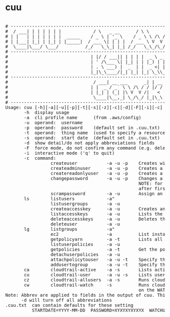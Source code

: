 # cuu
 
<pre> 
# ---------------------------------------------------------------------------------------------------------
#  / ___| | | | | | |            / \   _ __      / \ \      / / ___|   / ___| |   |_ _| |_   _|__   ___ | |
# | |   | | | | | | |  _____    / _ \ | '_ \    / _ \ \ /\ / /\___ \  | |   | |    | |    | |/ _ \ / _ \| |
# | |___| |_| | |_| | |_____|  / ___ \| | | |  / ___ \ V  V /  ___) | | |___| |___ | |    | | (_) | (_) | |
#  \____|\___/ \___/          /_/   \_\_| |_| /_/   \_\_/\_/  |____/   \____|_____|___|   |_|\___/ \___/|_|
# ---------------------------------------------------------------------------------------------------------
#                               | |/ / ___|| | | | |  _ \ _   _| | ___  ___| | | |
#                               | ' /\___ \| |_| | | |_) | | | | |/ _ \/ __| | | |
#                               | . \ ___) |  _  | |  _ <| |_| | |  __/\__ \_|_|_|
#                               |_|\_\____/|_| |_| |_| \_\\__,_|_|\___||___(_|_|_)
# ---------------------------------------------------------------------------------------------------------
#                                / ___| __ ___      _| | __ |  _ \ _   _| | ___  ___ 
#                               | |  _ / _` \ \ /\ / / |/ / | |_) | | | | |/ _ \/ __|
#                               | |_| | (_| |\ V  V /|   <  |  _ <| |_| | |  __/\__ \
#                                \____|\__,_| \_/\_/ |_|\_\ |_| \_\\__,_|_|\___||___/
# ---------------------------------------------------------------------------------------------------------
Usage: cuu [-h][-a][-u][-p][-t][-s][-z][-c][-d][-F][-i][-c]
       -h  display usage
       -a  cli profile name      (from .aws/config)
       -u  operand:  username
       -p  operand:  password    (default set in .cuu.txt)
       -t  operand:  thing name  (used to specify a resource or object name)
       -s  operand:  start date  (default set in .cuu.txt)
       -d  show detail/do not apply abbreviations fields
       -F  force mode, do not confirm any command (e.g. deletes)
       -i  interactive mode ('q' to quit)
       -c  command:
                 createuser           -a -u -p    Creates with no privledges
                 createadminuser      -a -u -p    Creates a user with Administor Access
                 createreadonlyuser   -a -u -p    Creates a user with Read Only
                 changepassword       -a -u -p    Changes a users pwd, Will use PASSWORD in .cuu.txt
                                                  NOTE: for commands above, User will change password
                                                  after first login.  Password may be set in .cuu.txt
                 scrampassword        -a -u       Assign an unknown (scrammed) password
       ls        listusers            -a" 
                 listusergroups       -a -u
                 createaccesskey      -a -u       Creates an accesskey for the user (-u)
                 listaccesskeys       -a -u       Lists the users (-u) access keys)
                 deleteaccesskeys     -a -u       Deletes the users (-u) access keys)
                 deleteuser           -a -u
       lg        listgroups           -a" 
                 ec2                  -a          List instances and securitygroups
                 getpolicyarn         -a -t       Lists all defined policies filter with a regex in -t
                 listuserpolicies     -a -u
                 getpolicies          -a -t       Get the policy docs assocaiated with the regex in -t
                 detachuserpolicies   -a -u
                 attachpolicytouser   -a -u -t    Specify the policy arn with -t
                 addusertogroup       -a -u -t    Specify the group name with -t
       ca        cloudtrail-active    -a -s       Lists active users since start date (-s)
       cu        cloudtrail-user      -a -u -s    Lists user (-u) activity since start date (-s)
       cz        cloudtrail-allusers  -a -s       Runs cloudtrail-users for all users
       cw        cloudtrail-watch     -s          Runs cloudtrail-users for each acct in ACCOUNTLIST
                                                  on the WATCHUSER in .cuu.txt
Note: Abbrev are applied to fields in the output of cuu. This is done to limit line length
      -d will turn off all abbreviations
.cuu.txt  can contain defaults for these setting
          STARTDATE=YYYY-MM-DD  PASSWORD=XYXYXYXYXYX  WATCHUSER=username  ACCOUNTLIST=A1 A2 A3
</pre>
